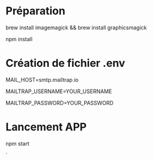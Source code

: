 # Préparation

brew install imagemagick && brew install graphicsmagick<br>

npm install


# Création de fichier .env
MAIL_HOST=smtp.mailtrap.io

MAILTRAP_USERNAME=YOUR_USERNAME

MAILTRAP_PASSWORD=YOUR_PASSWORD


# Lancement APP
npm start


`
